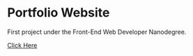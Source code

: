 # Portfolio Website 

First project under the Front-End Web Developer Nanodegree. 

[Click Here](https://audrinaline.github.io/website-portfolio/)